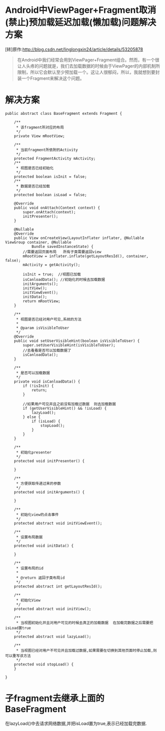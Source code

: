 # Android中ViewPager+Fragment取消(禁止)预加载延迟加载(懒加载)问题解决方案

[转]原作:http://blog.csdn.net/linglongxin24/article/details/53205878

> 在Android中我们经常会用到ViewPager+Fragment组合。然而，有一个很让人头疼的问题就是，我们去加载数据的时候由于ViewPager的内部机制所限制，所以它会默认至少预加载一个。这让人很郁闷，所以，我就想到要封装一个Fragment来解决这个问题。 

# 解决方案

	public abstract class BaseFragment extends Fragment {

	    /**
	     * 该fragment所对应的布局
	     */
	    private View mRootView;
	
	    /**
	     * 当前fragment所依附的Activity
	     */
	    protected FragmentActivity mActivity;
	    /**
	     * 视图是否已经初始化
	     */
	    protected boolean isInit = false;
	    /**
	     * 数据是否已经加载
	     */
	    protected boolean isLoad = false;
	
	    @Override
	    public void onAttach(Context context) {
	        super.onAttach(context);
	        initPresenter();
	    }
	
	    @Nullable
	    @Override
	    public View onCreateView(LayoutInflater inflater, @Nullable ViewGroup container, @Nullable
	            Bundle savedInstanceState) {
	        //需要返回页面布局   所有子类需要返回view
	        mRootView = inflater.inflate(getLayoutResId(), container, false);
	        mActivity = getActivity();
	
	        isInit = true;  //视图已加载
	        isCanloadData(); //初始化的时候去加载数据
	        initArguments();
	        initView();
	        initViewEvent();
	        initData();
	        return mRootView;
	    }
	
	    /**
	     * 视图是否已经对用户可见,系统的方法
	     *
	     * @param isVisibleToUser
	     */
	    @Override
	    public void setUserVisibleHint(boolean isVisibleToUser) {
	        super.setUserVisibleHint(isVisibleToUser);
	        //去看看是否可以加载数据了
	        isCanloadData();
	    }
	
	    /**
	     * 是否可以加载数据
	     */
	    private void isCanloadData() {
	        if (!isInit) {
	            return;
	        }
	
	        //如果用户可见并且之前没有加载过数据  则去加载数据
	        if (getUserVisibleHint() && !isLoad) {
	            lazyLoad();
	        } else {
	            if (isLoad) {
	                stopLoad();
	            }
	        }
	    }
	
	    /**
	     * 初始化presenter
	     */
	    protected void initPresenter() {
	
	    }
	
	    /**
	     * 方便获取传递过来的参数
	     */
	    protected void initArguments() {
	
	    }
	
	    /**
	     * 初始化view的点击事件
	     */
	    protected abstract void initViewEvent();
	
	    /**
	     * 设置布局数据
	     */
	    protected void initData() {
	
	    }
	
	    /**
	     * 设置布局的id
	     *
	     * @return 返回子类布局id
	     */
	    protected abstract int getLayoutResId();
	
	    /**
	     * 初始化View
	     */
	    protected abstract void initView();
	
	    /**
	     * 当视图初始化并且对用户可见的时候去真正的加载数据  在加载完数据之后需要把isLoad置true
	     */
	    protected abstract void lazyLoad();
	
	    /**
	     * 当视图已经对用户不可见并且加载过数据,如果需要在切换到其他页面时停止加载,则可以重写该方法
	     */
	    protected void stopLoad() {
	    }
	
	}

# 子fragment去继承上面的BaseFragment

在lazyLoad()中去请求网络数据,并把isLoad置为true,表示已经加载完数据.
